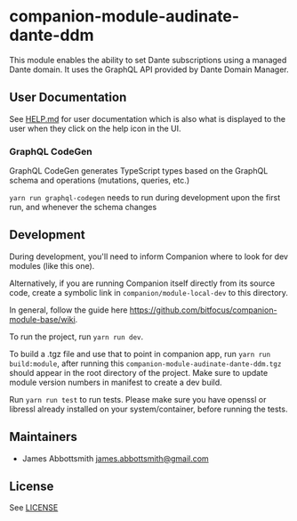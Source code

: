 # companion-module-audinate-dante-ddm

This module enables the ability to set Dante subscriptions using a managed Dante domain. It uses the GraphQL API provided by Dante Domain Manager.

## User Documentation

See [HELP.md](./companion/HELP.md) for user documentation which is also what is displayed to the user when they click on the help icon in the UI.

### GraphQL CodeGen

GraphQL CodeGen generates TypeScript types based on the GraphQL schema and operations (mutations, queries, etc.)

`yarn run graphql-codegen` needs to run during development upon the first run, and whenever the schema changes

## Development

During development, you'll need to inform Companion where to look for dev modules (like this one).

Alternatively, if you are running Companion itself directly from its source code, create a symbolic link in `companion/module-local-dev` to this directory.

In general, follow the guide here
<https://github.com/bitfocus/companion-module-base/wiki>.

To run the project, run `yarn run dev`.

To build a .tgz file and use that to point in companion app, run `yarn run build:module`, after running this `companion-module-audinate-dante-ddm.tgz` should appear in the root directory of the project. Make sure to update module version numbers in manifest to create a dev build.

Run `yarn run test` to run tests. Please make sure you have openssl or libressl already installed on your system/container, before running the tests.

## Maintainers

- James Abbottsmith <james.abbottsmith@gmail.com>

## License

See [LICENSE](./LICENSE)
